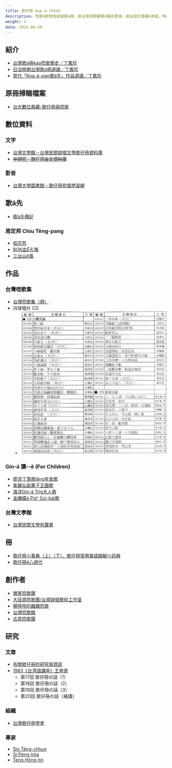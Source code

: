 ```yaml
---
title: 歌仔冊 Koa-á-chheh
description: 唸歌ê歌詞本就是歌á冊，是台灣民間要緊ê藝術表演，是台語文重要ê資產。Mā有講是七字仔（漢字）、鬥句。
weight: 2
date: 2022-04-20
---
```


## 紹介

- [台灣歌á冊kap唸歌簡史／丁鳳珍](https://www.youtube.com/watch?v=k6WdRj_gbQs&list=PLY6hOIPHm4CT5cv9GbChCt7_ZJLjvwtLq&index=1)
- [日治時期台灣歌á冊選讀／丁鳳珍](https://www.youtube.com/watch?v=uK5E9fhOxN8&list=PLY6hOIPHm4CT5cv9GbChCt7_ZJLjvwtLq&index=2)
- [當代「Koa-á-sian歌á先」作品選讀／丁鳳珍](https://www.youtube.com/watch?v=sS5uqqK-3sg&list=PLY6hOIPHm4CT5cv9GbChCt7_ZJLjvwtLq&index=3)

## 原冊掃瞄檔案

- [台大數位典藏-歌仔冊與唸歌](https://dl.lib.ntu.edu.tw/s/kua-a-tsheh/page/home)

## 數位資料

### 文字

- [台灣文學館－台灣民間說唱文學歌仔冊資料庫](https://db.nmtl.gov.tw/site4/s5/index)
- ~~[中研院－歌仔冊全文資料庫](http://hanji.sinica.edu.tw/?tdb=kua-a-chheh)~~

### 影音

- [台灣大學圖書館－歌仔冊唸唱學習網](https://liamkua.lib.ntu.edu.tw/)

## 歌á先

- [歌á先傳記](https://db.nmtl.gov.tw/site4/s5/filelist?mid=3)

### 周定邦 Chiu Tēng-pang

- [桂花怨](https://www.facebook.com/watch/?v=951714548331697)
- [BOK血Ê孔嘴](https://www.youtube.com/watch?v=zm2ayn3d8EI)
- [三台山ê風](http://www.avanguard.com.tw/m/2001-1609-942140-1.php)

## 作品

### 台灣唸歌集

- [台灣唸歌集（冊）](https://www.nmtl.gov.tw/publicationmore?uid=176&pid=2272)
- 月球唱片 CD
  - ![](/images/koaachheh-goehkiuchhiunnphinn.jpg)

### Gín-á 讀--ê (For Children)

- [廖添丁落南lāng年舍歌](https://gpi.culture.tw/books/1010901816)
- [美麗仙島果子王國歌](https://gpi.culture.tw/books/1011001827)
- [海洋Gín-á Tńg大人歌](https://gpi.culture.tw/books/1011101618)
- [金蠅蠓á Piàⁿ Súi-bái歌](https://gpi.culture.tw/books/1011201577)

### 台灣文學館

- [台灣民間文學有聲書](https://www.nmtl.gov.tw/News_Content_Book.aspx?n=3852&s=138739)

## 冊

- [歌仔冊小事典（上）（下）、歌仔冊常用臺語韻腳小詞典](https://www.nmtl.gov.tw/News_Content_Book.aspx?n=3852&s=139111)
- [歌仔冊ê心適代](https://www.wunan.com.tw/bookdetail?NO=16783)

## 創作者

- [微笑唸歌團](https://www.facebook.com/taiwansmile)
- [大目周唸歌團/台灣說唱藝術工作室](https://www.facebook.com/apang.taioan)
- [楊咩咩的雜雜唸歌](https://www.facebook.com/profile.php?id=100083485653343)
- [台灣唸歌館](https://www.facebook.com/profile.php?id=100084202253814)
- [古意唸歌團](https://www.facebook.com/kooiliamkoathoan)

## 研究

### 文章

- [有關歌仔冊的研究與資訊](https://activityfile.nmtl.gov.tw/nmtldb/files/koaachheh/%E6%9C%89%E9%97%9C%E6%AD%8C%E4%BB%94%E5%86%8A%E7%9A%84%E7%A0%94%E7%A9%B6%E8%88%87%E8%B3%87%E8%A8%8A.pdf)
- [1963《台湾語講座》王育德](http://www.taiouan.com.tw/catalog/product_info.php?products_id=6204&osCsid=rl62an29tp5f72lu56j95obga3)
  - 第17回 歌仔冊の話（1）
  - 第18回 歌仔冊の話（2）
  - 第19回 歌仔冊の話（3）
  - 第20回 歌仔冊の話（補講）

### 組織

- [台灣歌仔冊學會](https://www.facebook.com/groups/247421081991458/)

### 專家

- [Sio Têng-chhun](https://www.facebook.com/tingtshun.siau)
- [Si Péng-hôa](https://www.facebook.com/peingsh)
- [Teng Hōng-tin](https://www.facebook.com/tenghongtin)
